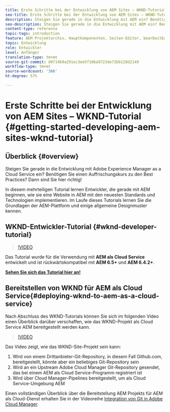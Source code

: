 ```yaml
---
title: Erste Schritte bei der Entwicklung von AEM Sites – WKND-Tutorial
seo-title: Erste Schritte bei der Entwicklung von AEM Sites – WKND-Tutorial
description: Steigen Sie gerade in die Entwicklung mit AEM ein? Benötigen Sie einen Auffrischungskurs zu Best Practices? Dann sind Sie hier richtig! In diesem mehrteiligen Tutorial lernen Entwickler, die gerade mit AEM beginnen, wie sie eine Website in AEM mit den neuesten Standards und Technologien implementieren.
seo-description: Steigen Sie gerade in die Entwicklung mit AEM ein? Benötigen Sie einen Auffrischungskurs zu Best Practices? Dann sind Sie hier richtig! In diesem mehrteiligen Tutorial lernen Entwickler, die gerade mit AEM beginnen, wie sie eine Website in AEM mit den neuesten Standards und Technologien implementieren.
content-type: reference
topic-tags: introduction
feature: AEM Projektarchiv, Hauptkomponenten, Seiten-Editor, bearbeitbare Vorlagen
topic: Entwicklung
role: Entwickler
level: Anfänger
translation-type: tm+mt
source-git-commit: d9714b9a291ec3ee5f3dba9723de72bb120d2149
workflow-type: tm+mt
source-wordcount: '366'
ht-degree: 57%

---
```



# Erste Schritte bei der Entwicklung von AEM Sites – WKND-Tutorial {#getting-started-developing-aem-sites-wknd-tutorial}

## Überblick {#overview}

Steigen Sie gerade in die Entwicklung mit Adobe Experience Manager as a Cloud Service ein? Benötigen Sie einen Auffrischungskurs zu den Best Practices? Dann sind Sie hier richtig!

In diesem mehrteiligen Tutorial lernen Entwickler, die gerade mit AEM beginnen, wie sie eine Website in AEM mit den neuesten Standards und Technologien implementieren. Im Laufe dieses Tutorials lernen Sie die Grundlagen der AEM-Plattform und einige allgemeine Designmuster kennen.

## WKND-Entwickler-Tutorial {#wknd-developer-tutorial}

>[!VIDEO](https://video.tv.adobe.com/v/30476?quality=12&learn=on)

Das Tutorial wurde für die Verwendung mit **AEM als Cloud Service** entwickelt und ist rückwärtskompatibel mit **AEM 6.5+** und **AEM 6.4.2+**.

**[Sehen Sie sich das Tutorial hier an!](https://docs.adobe.com/content/help/de-DE/experience-manager-learn/getting-started-wknd-tutorial-develop/overview.html)**

## Bereitstellen von WKND für AEM als Cloud Service{#deploying-wknd-to-aem-as-a-cloud-service}

Nach Abschluss des WKND-Tutorials können Sie sich im folgenden Video einen Überblick darüber verschaffen, wie das WKND-Projekt als Cloud Service AEM bereitgestellt werden kann.

>[!VIDEO](https://video.tv.adobe.com/v/30191?quality=12&learn=on)

Das Video zeigt, wie das WKND-Site-Projekt sein kann:

1. Wird von einem Drittanbieter-Git-Repository, in diesem Fall Github.com, bereitgestellt, könnte aber ein beliebiges Git-Repository sein
2. Wird an ein Upstream Adobe Cloud Manager Git-Repository gesendet, das bei einem AEM als Cloud Service-Programm registriert ist
3. Wird über Cloud Manager-Pipelines bereitgestellt, um als Cloud Service-Umgebung AEM

Einen vollständigen Überblick über die Bereitstellung AEM Projekts für AEM als Cloud-Dienst erhalten Sie in der Videoreihe [Integration von Git in Adobe Cloud Manager](https://docs.adobe.com/content/help/en/experience-manager-cloud-manager/using/managing-code/setup-cloud-manager-git-integration.html).
